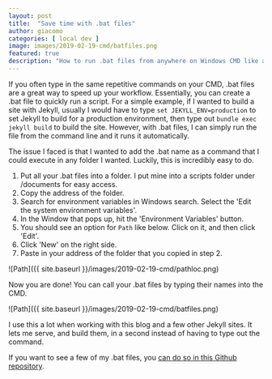```yaml
---
layout: post
title:  "Save time with .bat files"
author: giacomo
categories: [ local dev ]
image: images/2019-02-19-cmd/batfiles.png
featured: true
description: "How to run .bat files from anywhere on Windows CMD like a command."
---
```


If you often type in the same repetitive commands on your CMD, .bat files are a great way to speed up your workflow. Essentially, you can create a .bat file to quickly run a script. For a simple example, if I wanted to build a site with Jekyll, usually I would have to type `set JEKYLL_ENV=production` to set Jekyll to build for a production environment, then type out `bundle exec jekyll build` to build the site. However, with .bat files, I can simply run the file from the command line and it runs it automatically.

The issue I faced is that I wanted to add the .bat name as a command that I could execute in any folder I wanted. Luckily, this is incredibly easy to do.

1. Put all your .bat files into a folder. I put mine into a scripts folder under /documents for easy access.
2. Copy the address of the folder.
3. Search for environment variables in Windows search. Select the 'Edit the system environment variables'.
4. In the Window that pops up, hit the 'Environment Variables' button.
5. You should see an option for `Path` like below. Click on it, and then click 'Edit'.
6. Click 'New' on the right side.
7. Paste in your address of the folder that you copied in step 2.

![Path]({{ site.baseurl }}/images/2019-02-19-cmd/pathloc.png)

Now you are done! You can call your .bat files by typing their names into the CMD.

![Path]({{ site.baseurl }}/images/2019-02-19-cmd/batfiles.png)

I use this a lot when working with this blog and a few other Jekyll sites. It lets me serve, and build them, in a second instead of having to type out the command.

If you want to see a few of my .bat files, you [can do so in this Github repository](https://github.com/GiacomoLaw/bat-files).